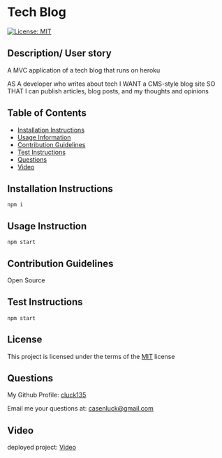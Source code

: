 # Tech Blog
[![License: MIT](https://img.shields.io/badge/License-MIT-yellow)](https://opensource.org/licenses/MIT)

## Description/ User story
A MVC application of a tech blog that runs on heroku

AS A developer who writes about tech
I WANT a CMS-style blog site
SO THAT I can publish articles, blog posts, and my thoughts and opinions

## Table of Contents
- [Installation Instructions](#installation-instructions)
- [Usage Information](#usage-information)
- [Contribution Guidelines](#contribution-guidelines)
- [Test Instructions](#test-instructions)
- [Questions](#questions)
- [Video](#video)

## Installation Instructions
```
npm i
```

## Usage Instruction
```
npm start 
```

## Contribution Guidelines
Open Source

## Test Instructions
```
npm start
```

## License
This project is licensed under the terms of the [MIT](https://opensource.org/licenses/MIT) license

## Questions
My Github Profile: [cluck135](https://github.com/cluck135)

Email me your questions at: [casenluck@gmail.com](mailto:casenluck@gmail.com)

## Video
deployed project: [Video](https://protected-bayou-19052.herokuapp.com/)
